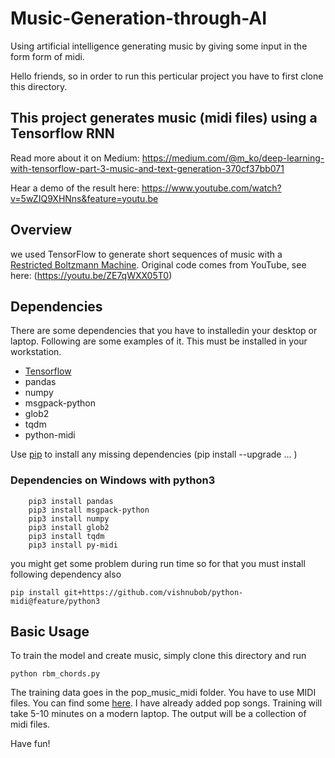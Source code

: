 # Music-Generation-through-AI
Using artificial intelligence generating music by giving some input in the form form of midi.

Hello friends, so in order to run this perticular project you have to first clone this directory.

## This project generates music (midi files) using a Tensorflow RNN

Read more about it on  Medium: https://medium.com/@m_ko/deep-learning-with-tensorflow-part-3-music-and-text-generation-370cf37bb071

Hear a demo of the result here:
https://www.youtube.com/watch?v=5wZIQ9XHNns&feature=youtu.be

## Overview
we used TensorFlow to generate short sequences of music with a [Restricted Boltzmann Machine](http://deeplearning4j.org/restrictedboltzmannmachine.html). 
Original code comes from YouTube, see here: (https://youtu.be/ZE7qWXX05T0)

## Dependencies

There are some dependencies that you have to installedin your desktop or laptop. Following are some examples of it. This must be installed in your workstation.

  * [Tensorflow](https://www.tensorflow.org/versions/r0.10/get_started/os_setup.html)
  * pandas
  * numpy
  * msgpack-python
  * glob2
  * tqdm 
  * python-midi

Use [pip](https://pypi.python.org/pypi/pip) to install any missing dependencies (pip install --upgrade ... ) 

### Dependencies on Windows with python3
```
    pip3 install pandas
    pip3 install msgpack-python
    pip3 install numpy
    pip3 install glob2
    pip3 install tqdm
    pip3 install py-midi
```
you might get some problem during run time so for that you must install following dependency also
```
pip install git+https://github.com/vishnubob/python-midi@feature/python3
```
## Basic Usage

To train the model and create music, simply clone this directory and run
```
python rbm_chords.py
```

The training data goes in the pop_music_midi folder. You have to use MIDI files. You can find some [here](http://www.midiworld.com/files/).
I have already added pop songs.
Training will take 5-10 minutes on a modern laptop. The output will be a collection of midi files.

Have fun!
